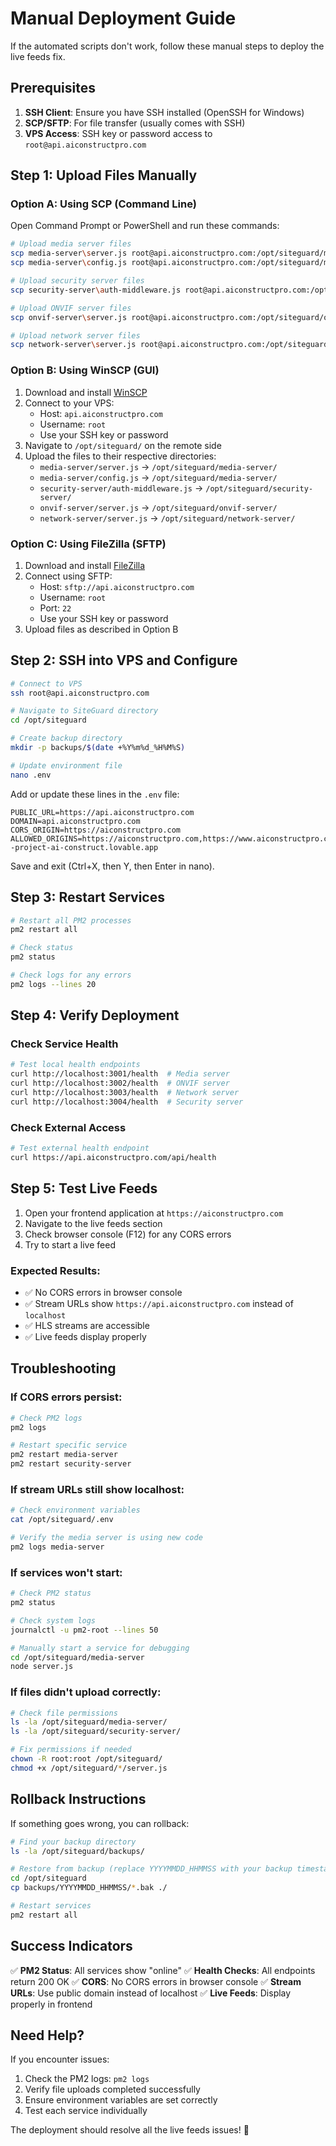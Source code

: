 # Manual Deployment Guide

If the automated scripts don't work, follow these manual steps to deploy the live feeds fix.

## Prerequisites

1. **SSH Client**: Ensure you have SSH installed (OpenSSH for Windows)
2. **SCP/SFTP**: For file transfer (usually comes with SSH)
3. **VPS Access**: SSH key or password access to `root@api.aiconstructpro.com`

## Step 1: Upload Files Manually

### Option A: Using SCP (Command Line)

Open Command Prompt or PowerShell and run these commands:

```bash
# Upload media server files
scp media-server\server.js root@api.aiconstructpro.com:/opt/siteguard/media-server/
scp media-server\config.js root@api.aiconstructpro.com:/opt/siteguard/media-server/

# Upload security server files
scp security-server\auth-middleware.js root@api.aiconstructpro.com:/opt/siteguard/security-server/

# Upload ONVIF server files
scp onvif-server\server.js root@api.aiconstructpro.com:/opt/siteguard/onvif-server/

# Upload network server files
scp network-server\server.js root@api.aiconstructpro.com:/opt/siteguard/network-server/
```

### Option B: Using WinSCP (GUI)

1. Download and install [WinSCP](https://winscp.net/)
2. Connect to your VPS:
   - Host: `api.aiconstructpro.com`
   - Username: `root`
   - Use your SSH key or password
3. Navigate to `/opt/siteguard/` on the remote side
4. Upload the files to their respective directories:
   - `media-server/server.js` → `/opt/siteguard/media-server/`
   - `media-server/config.js` → `/opt/siteguard/media-server/`
   - `security-server/auth-middleware.js` → `/opt/siteguard/security-server/`
   - `onvif-server/server.js` → `/opt/siteguard/onvif-server/`
   - `network-server/server.js` → `/opt/siteguard/network-server/`

### Option C: Using FileZilla (SFTP)

1. Download and install [FileZilla](https://filezilla-project.org/)
2. Connect using SFTP:
   - Host: `sftp://api.aiconstructpro.com`
   - Username: `root`
   - Port: `22`
   - Use your SSH key or password
3. Upload files as described in Option B

## Step 2: SSH into VPS and Configure

```bash
# Connect to VPS
ssh root@api.aiconstructpro.com

# Navigate to SiteGuard directory
cd /opt/siteguard

# Create backup directory
mkdir -p backups/$(date +%Y%m%d_%H%M%S)

# Update environment file
nano .env
```

Add or update these lines in the `.env` file:
```
PUBLIC_URL=https://api.aiconstructpro.com
DOMAIN=api.aiconstructpro.com
CORS_ORIGIN=https://aiconstructpro.com
ALLOWED_ORIGINS=https://aiconstructpro.com,https://www.aiconstructpro.com,https://preview--project-ai-construct.lovable.app
```

Save and exit (Ctrl+X, then Y, then Enter in nano).

## Step 3: Restart Services

```bash
# Restart all PM2 processes
pm2 restart all

# Check status
pm2 status

# Check logs for any errors
pm2 logs --lines 20
```

## Step 4: Verify Deployment

### Check Service Health
```bash
# Test local health endpoints
curl http://localhost:3001/health  # Media server
curl http://localhost:3002/health  # ONVIF server
curl http://localhost:3003/health  # Network server
curl http://localhost:3004/health  # Security server
```

### Check External Access
```bash
# Test external health endpoint
curl https://api.aiconstructpro.com/api/health
```

## Step 5: Test Live Feeds

1. Open your frontend application at `https://aiconstructpro.com`
2. Navigate to the live feeds section
3. Check browser console (F12) for any CORS errors
4. Try to start a live feed

### Expected Results:
- ✅ No CORS errors in browser console
- ✅ Stream URLs show `https://api.aiconstructpro.com` instead of `localhost`
- ✅ HLS streams are accessible
- ✅ Live feeds display properly

## Troubleshooting

### If CORS errors persist:
```bash
# Check PM2 logs
pm2 logs

# Restart specific service
pm2 restart media-server
pm2 restart security-server
```

### If stream URLs still show localhost:
```bash
# Check environment variables
cat /opt/siteguard/.env

# Verify the media server is using new code
pm2 logs media-server
```

### If services won't start:
```bash
# Check PM2 status
pm2 status

# Check system logs
journalctl -u pm2-root --lines 50

# Manually start a service for debugging
cd /opt/siteguard/media-server
node server.js
```

### If files didn't upload correctly:
```bash
# Check file permissions
ls -la /opt/siteguard/media-server/
ls -la /opt/siteguard/security-server/

# Fix permissions if needed
chown -R root:root /opt/siteguard/
chmod +x /opt/siteguard/*/server.js
```

## Rollback Instructions

If something goes wrong, you can rollback:

```bash
# Find your backup directory
ls -la /opt/siteguard/backups/

# Restore from backup (replace YYYYMMDD_HHMMSS with your backup timestamp)
cd /opt/siteguard
cp backups/YYYYMMDD_HHMMSS/*.bak ./

# Restart services
pm2 restart all
```

## Success Indicators

✅ **PM2 Status**: All services show "online"
✅ **Health Checks**: All endpoints return 200 OK
✅ **CORS**: No CORS errors in browser console
✅ **Stream URLs**: Use public domain instead of localhost
✅ **Live Feeds**: Display properly in frontend

## Need Help?

If you encounter issues:
1. Check the PM2 logs: `pm2 logs`
2. Verify file uploads completed successfully
3. Ensure environment variables are set correctly
4. Test each service individually

The deployment should resolve all the live feeds issues! 🚀
